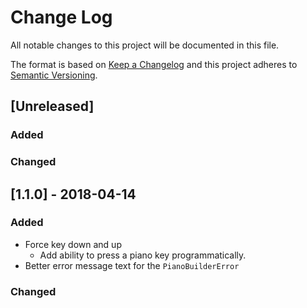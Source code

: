 # Change Log
All notable changes to this project will be documented in this file.

The format is based on [Keep a Changelog](http://keepachangelog.com/) 
and this project adheres to [Semantic Versioning](http://semver.org/).

## [Unreleased]
### Added

### Changed


## [1.1.0] - 2018-04-14
### Added
- Force key down and up
  - Add ability to press a piano key programmatically.
- Better error message text for the `PianoBuilderError`

### Changed
